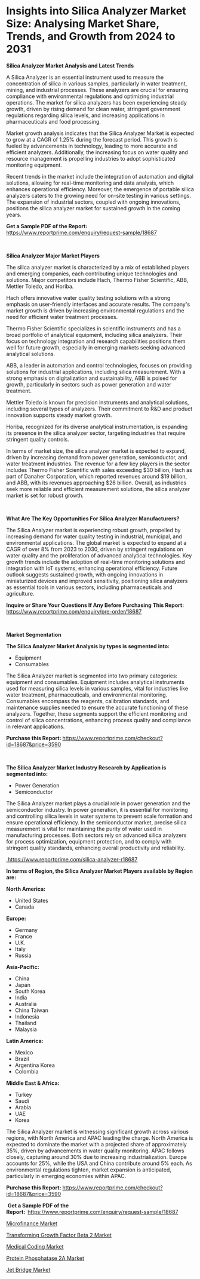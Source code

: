 <p><h1>Insights into Silica Analyzer Market Size: Analysing Market Share, Trends, and Growth from 2024 to 2031</h1></p><p><strong>Silica Analyzer Market Analysis and Latest Trends</strong></p>
<p><p>A Silica Analyzer is an essential instrument used to measure the concentration of silica in various samples, particularly in water treatment, mining, and industrial processes. These analyzers are crucial for ensuring compliance with environmental regulations and optimizing industrial operations. The market for silica analyzers has been experiencing steady growth, driven by rising demand for clean water, stringent government regulations regarding silica levels, and increasing applications in pharmaceuticals and food processing.</p><p>Market growth analysis indicates that the Silica Analyzer Market is expected to grow at a CAGR of 1.25% during the forecast period. This growth is fueled by advancements in technology, leading to more accurate and efficient analyzers. Additionally, the increasing focus on water quality and resource management is propelling industries to adopt sophisticated monitoring equipment.</p><p>Recent trends in the market include the integration of automation and digital solutions, allowing for real-time monitoring and data analysis, which enhances operational efficiency. Moreover, the emergence of portable silica analyzers caters to the growing need for on-site testing in various settings. The expansion of industrial sectors, coupled with ongoing innovations, positions the silica analyzer market for sustained growth in the coming years.</p></p>
<p><strong>Get a Sample PDF of the Report:&nbsp;</strong> <a href="https://www.reportprime.com/enquiry/request-sample/18687?utm_campaign=37&utm_medium=2&utm_source=Github&utm_content=ia&utm_term=21112024&utm_id=silica-analyzer">https://www.reportprime.com/enquiry/request-sample/18687</a></p>
<p>&nbsp;</p>
<p><strong>Silica Analyzer Major Market Players</strong></p>
<p><p>The silica analyzer market is characterized by a mix of established players and emerging companies, each contributing unique technologies and solutions. Major competitors include Hach, Thermo Fisher Scientific, ABB, Mettler Toledo, and Horiba.</p><p>Hach offers innovative water quality testing solutions with a strong emphasis on user-friendly interfaces and accurate results. The company's market growth is driven by increasing environmental regulations and the need for efficient water treatment processes. </p><p>Thermo Fisher Scientific specializes in scientific instruments and has a broad portfolio of analytical equipment, including silica analyzers. Their focus on technology integration and research capabilities positions them well for future growth, especially in emerging markets seeking advanced analytical solutions.</p><p>ABB, a leader in automation and control technologies, focuses on providing solutions for industrial applications, including silica measurement. With a strong emphasis on digitalization and sustainability, ABB is poised for growth, particularly in sectors such as power generation and water treatment.</p><p>Mettler Toledo is known for precision instruments and analytical solutions, including several types of analyzers. Their commitment to R&D and product innovation supports steady market growth. </p><p>Horiba, recognized for its diverse analytical instrumentation, is expanding its presence in the silica analyzer sector, targeting industries that require stringent quality controls.</p><p>In terms of market size, the silica analyzer market is expected to expand, driven by increasing demand from power generation, semiconductor, and water treatment industries. The revenue for a few key players in the sector includes Thermo Fisher Scientific with sales exceeding $30 billion, Hach as part of Danaher Corporation, which reported revenues around $19 billion, and ABB, with its revenues approaching $26 billion. Overall, as industries seek more reliable and efficient measurement solutions, the silica analyzer market is set for robust growth.</p></p>
<p>&nbsp;</p>
<p><strong>What Are The Key Opportunities For Silica Analyzer Manufacturers?</strong></p>
<p><p>The Silica Analyzer market is experiencing robust growth, propelled by increasing demand for water quality testing in industrial, municipal, and environmental applications. The global market is expected to expand at a CAGR of over 8% from 2023 to 2030, driven by stringent regulations on water quality and the proliferation of advanced analytical technologies. Key growth trends include the adoption of real-time monitoring solutions and integration with IoT systems, enhancing operational efficiency. Future outlook suggests sustained growth, with ongoing innovations in miniaturized devices and improved sensitivity, positioning silica analyzers as essential tools in various sectors, including pharmaceuticals and agriculture.</p></p>
<p><strong>Inquire or Share Your Questions If Any Before Purchasing This Report:</strong> <a href="https://www.reportprime.com/enquiry/pre-order/18687?utm_campaign=37&utm_medium=2&utm_source=Github&utm_content=ia&utm_term=21112024&utm_id=silica-analyzer">https://www.reportprime.com/enquiry/pre-order/18687</a></p>
<p>&nbsp;</p>
<p><strong>Market Segmentation</strong></p>
<p><strong>The Silica Analyzer Market Analysis by types is segmented into:</strong></p>
<p><ul><li>Equipment</li><li>Consumables</li></ul></p>
<p><p>The Silica Analyzer market is segmented into two primary categories: equipment and consumables. Equipment includes analytical instruments used for measuring silica levels in various samples, vital for industries like water treatment, pharmaceuticals, and environmental monitoring. Consumables encompass the reagents, calibration standards, and maintenance supplies needed to ensure the accurate functioning of these analyzers. Together, these segments support the efficient monitoring and control of silica concentrations, enhancing process quality and compliance in relevant applications.</p></p>
<p><strong>Purchase this Report:&nbsp;</strong><a href="https://www.reportprime.com/checkout?id=18687&price=3590&utm_campaign=37&utm_medium=2&utm_source=Github&utm_content=ia&utm_term=21112024&utm_id=silica-analyzer">https://www.reportprime.com/checkout?id=18687&price=3590</a></p>
<p>&nbsp;</p>
<p><strong>The Silica Analyzer Market Industry Research by Application is segmented into:</strong></p>
<p><ul><li>Power Generation</li><li>Semiconductor</li></ul></p>
<p><p>The Silica Analyzer market plays a crucial role in power generation and the semiconductor industry. In power generation, it is essential for monitoring and controlling silica levels in water systems to prevent scale formation and ensure operational efficiency. In the semiconductor market, precise silica measurement is vital for maintaining the purity of water used in manufacturing processes. Both sectors rely on advanced silica analyzers for process optimization, equipment protection, and to comply with stringent quality standards, enhancing overall productivity and reliability.</p></p>
<p><a href="https://www.reportprime.com/silica-analyzer-r18687?utm_campaign=37&utm_medium=2&utm_source=Github&utm_content=ia&utm_term=21112024&utm_id=silica-analyzer">&nbsp;https://www.reportprime.com/silica-analyzer-r18687</a></p>
<p><strong>In terms of Region, the Silica Analyzer Market Players available by Region are:</strong></p>
<p>
    <p> <strong> North America: </strong>
        <ul>
            <li>United States</li>
            <li>Canada</li>
        </ul>
        </p> 
    <p> <strong> Europe: </strong>
        <ul>
            <li>Germany</li>
            <li>France</li>
            <li>U.K.</li>
            <li>Italy</li>
            <li>Russia</li>
        </ul>
        </p> 
    <p> <strong> Asia-Pacific: </strong>
        <ul>
            <li>China</li>
            <li>Japan</li>
            <li>South Korea</li>
            <li>India</li>
            <li>Australia</li>
            <li>China Taiwan</li>
            <li>Indonesia</li>
            <li>Thailand</li>
            <li>Malaysia</li>
        </ul>
        </p> 
    <p> <strong> Latin America: </strong>
        <ul>
            <li>Mexico</li>
            <li>Brazil</li>
            <li>Argentina Korea</li>
            <li>Colombia</li>
        </ul>
        </p> 
    <p> <strong> Middle East & Africa: </strong>
        <ul>
            <li>Turkey</li>
            <li>Saudi</li>
            <li>Arabia</li>
            <li>UAE</li>
            <li>Korea</li>
        </ul>
    </p>
    </p>
<p><p>The Silica Analyzer market is witnessing significant growth across various regions, with North America and APAC leading the charge. North America is expected to dominate the market with a projected share of approximately 35%, driven by advancements in water quality monitoring. APAC follows closely, capturing around 30% due to increasing industrialization. Europe accounts for 25%, while the USA and China contribute around 5% each. As environmental regulations tighten, market expansion is anticipated, particularly in emerging economies within APAC.</p></p>
<p><strong>Purchase this Report: </strong><a href="https://www.reportprime.com/checkout?id=18687&price=3590&utm_campaign=37&utm_medium=2&utm_source=Github&utm_content=ia&utm_term=21112024&utm_id=silica-analyzer">https://www.reportprime.com/checkout?id=18687&price=3590</a></p>
<p>&nbsp;<strong>Get a Sample PDF of the Report:&nbsp;&nbsp;</strong><a href="https://www.reportprime.com/enquiry/request-sample/18687?utm_campaign=37&utm_medium=2&utm_source=Github&utm_content=ia&utm_term=21112024&utm_id=silica-analyzer">https://www.reportprime.com/enquiry/request-sample/18687</a></p>
<p><strong></strong></p>
<p><p><a href="https://www.linkedin.com/pulse/information-trends-significant-market-drivers-obstacles-hilae?utm_campaign=37&utm_medium=2&utm_source=Github&utm_content=ia&utm_term=21112024&utm_id=silica-analyzer">Microfinance Market</a></p><p><a href="https://issuu.com/reportprime-2/docs/transforming-growth-factor-beta-2-m_a86df9309dd690?utm_campaign=37&utm_medium=2&utm_source=Github&utm_content=ia&utm_term=21112024&utm_id=silica-analyzer">Transforming Growth Factor Beta 2 Market</a></p><p><a href="https://www.linkedin.com/pulse/medical-coding-market-assessment-predictive-metrics-future-y1foe?utm_campaign=37&utm_medium=2&utm_source=Github&utm_content=ia&utm_term=21112024&utm_id=silica-analyzer">Medical Coding Market</a></p><p><a href="https://issuu.com/reportprime-2/docs/protein-phosphatase-2a-market-size-_02aed2198358aa?utm_campaign=37&utm_medium=2&utm_source=Github&utm_content=ia&utm_term=21112024&utm_id=silica-analyzer">Protein Phosphatase 2A Market</a></p><p><a href="https://github.com/joannesouthgate/Market-Research-Report-List-5/blob/main/jet-bridge-market.md?utm_campaign=37&utm_medium=2&utm_source=Github&utm_content=ia&utm_term=21112024&utm_id=silica-analyzer">Jet Bridge Market</a></p></p>